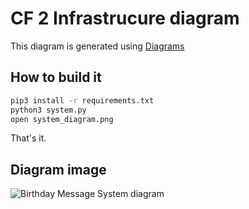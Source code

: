 # CF 2 Infrastrucure diagram

This diagram is generated using [Diagrams](https://diagrams.mingrammer.com/)

## How to build it

```bash
pip3 install -r requirements.txt
python3 system.py
open system_diagram.png
```

That's it.

## Diagram image

![Birthday Message System diagram](system_diagram.png)
